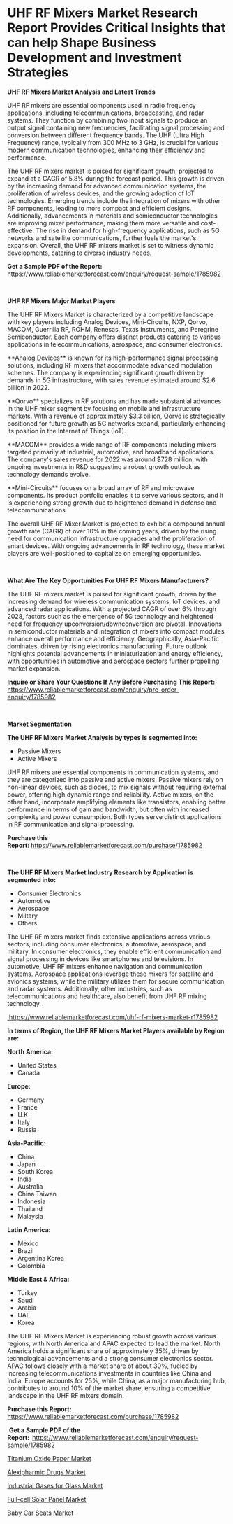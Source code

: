 <p><h1>UHF RF Mixers Market Research Report Provides Critical Insights that can help Shape Business Development and Investment Strategies</h1></p><p><strong>UHF RF Mixers Market Analysis and Latest Trends</strong></p>
<p><p>UHF RF mixers are essential components used in radio frequency applications, including telecommunications, broadcasting, and radar systems. They function by combining two input signals to produce an output signal containing new frequencies, facilitating signal processing and conversion between different frequency bands. The UHF (Ultra High Frequency) range, typically from 300 MHz to 3 GHz, is crucial for various modern communication technologies, enhancing their efficiency and performance.</p><p>The UHF RF mixers market is poised for significant growth, projected to expand at a CAGR of 5.8% during the forecast period. This growth is driven by the increasing demand for advanced communication systems, the proliferation of wireless devices, and the growing adoption of IoT technologies. Emerging trends include the integration of mixers with other RF components, leading to more compact and efficient designs. Additionally, advancements in materials and semiconductor technologies are improving mixer performance, making them more versatile and cost-effective. The rise in demand for high-frequency applications, such as 5G networks and satellite communications, further fuels the market's expansion. Overall, the UHF RF mixers market is set to witness dynamic developments, catering to diverse industry needs.</p></p>
<p><strong>Get a Sample PDF of the Report:&nbsp;</strong> <a href="https://www.reliablemarketforecast.com/enquiry/request-sample/1785982?utm_campaign=1130&utm_medium=2&utm_source=Github&utm_content=ia&utm_term=13102024&utm_id=uhf-rf-mixers">https://www.reliablemarketforecast.com/enquiry/request-sample/1785982</a></p>
<p>&nbsp;</p>
<p><strong>UHF RF Mixers Major Market Players</strong></p>
<p><p>The UHF RF Mixers Market is characterized by a competitive landscape with key players including Analog Devices, Mini-Circuits, NXP, Qorvo, MACOM, Guerrilla RF, ROHM, Renesas, Texas Instruments, and Peregrine Semiconductor. Each company offers distinct products catering to various applications in telecommunications, aerospace, and consumer electronics.</p><p>**Analog Devices** is known for its high-performance signal processing solutions, including RF mixers that accommodate advanced modulation schemes. The company is experiencing significant growth driven by demands in 5G infrastructure, with sales revenue estimated around $2.6 billion in 2022.</p><p>**Qorvo** specializes in RF solutions and has made substantial advances in the UHF mixer segment by focusing on mobile and infrastructure markets. With a revenue of approximately $3.3 billion, Qorvo is strategically positioned for future growth as 5G networks expand, particularly enhancing its position in the Internet of Things (IoT).</p><p>**MACOM** provides a wide range of RF components including mixers targeted primarily at industrial, automotive, and broadband applications. The company's sales revenue for 2022 was around $728 million, with ongoing investments in R&D suggesting a robust growth outlook as technology demands evolve.</p><p>**Mini-Circuits** focuses on a broad array of RF and microwave components. Its product portfolio enables it to serve various sectors, and it is experiencing strong growth due to heightened demand in defense and telecommunications. </p><p>The overall UHF RF Mixer Market is projected to exhibit a compound annual growth rate (CAGR) of over 10% in the coming years, driven by the rising need for communication infrastructure upgrades and the proliferation of smart devices. With ongoing advancements in RF technology, these market players are well-positioned to capitalize on emerging opportunities.</p></p>
<p>&nbsp;</p>
<p><strong>What Are The Key Opportunities For UHF RF Mixers Manufacturers?</strong></p>
<p><p>The UHF RF mixers market is poised for significant growth, driven by the increasing demand for wireless communication systems, IoT devices, and advanced radar applications. With a projected CAGR of over 6% through 2028, factors such as the emergence of 5G technology and heightened need for frequency upconversion/downconversion are pivotal. Innovations in semiconductor materials and integration of mixers into compact modules enhance overall performance and efficiency. Geographically, Asia-Pacific dominates, driven by rising electronics manufacturing. Future outlook highlights potential advancements in miniaturization and energy efficiency, with opportunities in automotive and aerospace sectors further propelling market expansion.</p></p>
<p><strong>Inquire or Share Your Questions If Any Before Purchasing This Report:</strong> <a href="https://www.reliablemarketforecast.com/enquiry/pre-order-enquiry/1785982?utm_campaign=1130&utm_medium=2&utm_source=Github&utm_content=ia&utm_term=13102024&utm_id=uhf-rf-mixers">https://www.reliablemarketforecast.com/enquiry/pre-order-enquiry/1785982</a></p>
<p>&nbsp;</p>
<p><strong>Market Segmentation</strong></p>
<p><strong>The UHF RF Mixers Market Analysis by types is segmented into:</strong></p>
<p><ul><li>Passive Mixers</li><li>Active Mixers</li></ul></p>
<p><p>UHF RF mixers are essential components in communication systems, and they are categorized into passive and active mixers. Passive mixers rely on non-linear devices, such as diodes, to mix signals without requiring external power, offering high dynamic range and reliability. Active mixers, on the other hand, incorporate amplifying elements like transistors, enabling better performance in terms of gain and bandwidth, but often with increased complexity and power consumption. Both types serve distinct applications in RF communication and signal processing.</p></p>
<p><strong>Purchase this Report:&nbsp;</strong><a href="https://www.reliablemarketforecast.com/purchase/1785982?utm_campaign=1130&utm_medium=2&utm_source=Github&utm_content=ia&utm_term=13102024&utm_id=uhf-rf-mixers">https://www.reliablemarketforecast.com/purchase/1785982</a></p>
<p>&nbsp;</p>
<p><strong>The UHF RF Mixers Market Industry Research by Application is segmented into:</strong></p>
<p><ul><li>Consumer Electronics</li><li>Automotive</li><li>Aerospace</li><li>Miltary</li><li>Others</li></ul></p>
<p><p>The UHF RF mixers market finds extensive applications across various sectors, including consumer electronics, automotive, aerospace, and military. In consumer electronics, they enable efficient communication and signal processing in devices like smartphones and televisions. In automotive, UHF RF mixers enhance navigation and communication systems. Aerospace applications leverage these mixers for satellite and avionics systems, while the military utilizes them for secure communication and radar systems. Additionally, other industries, such as telecommunications and healthcare, also benefit from UHF RF mixing technology.</p></p>
<p><a href="https://www.reliablemarketforecast.com/uhf-rf-mixers-market-r1785982?utm_campaign=1130&utm_medium=2&utm_source=Github&utm_content=ia&utm_term=13102024&utm_id=uhf-rf-mixers">&nbsp;https://www.reliablemarketforecast.com/uhf-rf-mixers-market-r1785982</a></p>
<p><strong>In terms of Region, the UHF RF Mixers Market Players available by Region are:</strong></p>
<p>
    <p> <strong> North America: </strong>
        <ul>
            <li>United States</li>
            <li>Canada</li>
        </ul>
        </p> 
    <p> <strong> Europe: </strong>
        <ul>
            <li>Germany</li>
            <li>France</li>
            <li>U.K.</li>
            <li>Italy</li>
            <li>Russia</li>
        </ul>
        </p> 
    <p> <strong> Asia-Pacific: </strong>
        <ul>
            <li>China</li>
            <li>Japan</li>
            <li>South Korea</li>
            <li>India</li>
            <li>Australia</li>
            <li>China Taiwan</li>
            <li>Indonesia</li>
            <li>Thailand</li>
            <li>Malaysia</li>
        </ul>
        </p> 
    <p> <strong> Latin America: </strong>
        <ul>
            <li>Mexico</li>
            <li>Brazil</li>
            <li>Argentina Korea</li>
            <li>Colombia</li>
        </ul>
        </p> 
    <p> <strong> Middle East & Africa: </strong>
        <ul>
            <li>Turkey</li>
            <li>Saudi</li>
            <li>Arabia</li>
            <li>UAE</li>
            <li>Korea</li>
        </ul>
    </p>
    </p>
<p><p>The UHF RF Mixers Market is experiencing robust growth across various regions, with North America and APAC expected to lead the market. North America holds a significant share of approximately 35%, driven by technological advancements and a strong consumer electronics sector. APAC follows closely with a market share of about 30%, fueled by increasing telecommunications investments in countries like China and India. Europe accounts for 25%, while China, as a major manufacturing hub, contributes to around 10% of the market share, ensuring a competitive landscape in the UHF RF mixers domain.</p></p>
<p><strong>Purchase this Report: </strong><a href="https://www.reliablemarketforecast.com/purchase/1785982?utm_campaign=1130&utm_medium=2&utm_source=Github&utm_content=ia&utm_term=13102024&utm_id=uhf-rf-mixers">https://www.reliablemarketforecast.com/purchase/1785982</a></p>
<p>&nbsp;<strong>Get a Sample PDF of the Report:&nbsp;&nbsp;</strong><a href="https://www.reliablemarketforecast.com/enquiry/request-sample/1785982?utm_campaign=1130&utm_medium=2&utm_source=Github&utm_content=ia&utm_term=13102024&utm_id=uhf-rf-mixers">https://www.reliablemarketforecast.com/enquiry/request-sample/1785982</a></p>
<p><strong></strong></p>
<p><p><a href="https://github.com/brookiqhurne/Market-Research-Report-List-1/blob/main/titanium-oxide-paper-market.md?utm_campaign=1130&utm_medium=2&utm_source=Github&utm_content=ia&utm_term=13102024&utm_id=uhf-rf-mixers">Titanium Oxide Paper Market</a></p><p><a href="https://www.linkedin.com/pulse/alexipharmic-drugs-market-forecasts-trends-impact-analysis-2024-haekc?utm_campaign=1130&utm_medium=2&utm_source=Github&utm_content=ia&utm_term=13102024&utm_id=uhf-rf-mixers">Alexipharmic Drugs Market</a></p><p><a href="https://www.linkedin.com/pulse/future-industrial-gases-glass-market-global-forecast-trends-6afmf?utm_campaign=1130&utm_medium=2&utm_source=Github&utm_content=ia&utm_term=13102024&utm_id=uhf-rf-mixers">Industrial Gases for Glass Market</a></p><p><a href="https://github.com/radmanjxendrisczn/Market-Research-Report-List-1/blob/main/full-cell-solar-panel-market.md?utm_campaign=1130&utm_medium=2&utm_source=Github&utm_content=ia&utm_term=13102024&utm_id=uhf-rf-mixers">Full-cell Solar Panel Market</a></p><p><a href="https://www.linkedin.com/pulse/baby-car-seats-market-evolution-key-trends-regional-dynamics-12cme?utm_campaign=1130&utm_medium=2&utm_source=Github&utm_content=ia&utm_term=13102024&utm_id=uhf-rf-mixers">Baby Car Seats Market</a></p></p>